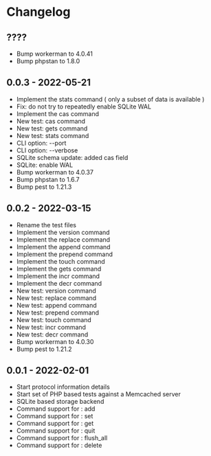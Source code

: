 # Changelog

## ????
- Bump workerman to 4.0.41
- Bump phpstan to 1.8.0


## 0.0.3 - 2022-05-21
- Implement the stats command ( only a subset of data is available )
- Fix: do not try to repeatedly enable SQLite WAL
- Implement the cas command
- New test: cas command
- New test: gets command
- New test: stats command
- CLI option: --port
- CLI option: --verbose
- SQLite schema update: added cas field
- SQLite: enable WAL
- Bump workerman to 4.0.37
- Bump phpstan to 1.6.7
- Bump pest to 1.21.3


## 0.0.2 - 2022-03-15
- Rename the test files
- Implement the version command
- Implement the replace command
- Implement the append command
- Implement the prepend command
- Implement the touch command
- Implement the gets command
- Implement the incr command
- Implement the decr command
- New test: version command
- New test: replace command
- New test: append command
- New test: prepend command
- New test: touch command
- New test: incr command
- New test: decr command
- Bump workerman to 4.0.30
- Bump pest to 1.21.2


## 0.0.1 - 2022-02-01
- Start protocol information details
- Start set of PHP based tests against a Memcached server
- SQLite based storage backend
- Command support for : add
- Command support for : set
- Command support for : get
- Command support for : quit
- Command support for : flush_all
- Command support for : delete
